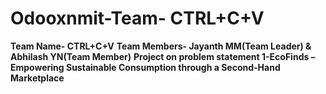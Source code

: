 # Odooxnmit-Team- CTRL+C+V

**Team Name- CTRL+C+V**
**Team Members- Jayanth MM(Team Leader) & Abhilash YN(Team Member)**
**Project on problem statement 1-EcoFinds – Empowering Sustainable Consumption through a Second-Hand Marketplace**
